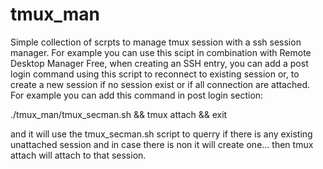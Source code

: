 # tmux_man

Simple collection of scrpts to manage tmux session with a ssh session manager. For example you can use this scipt in combination with Remote Desktop Manager Free, when creating an SSH entry, you can add a post login command using this script to reconnect to existing session or, to create a new session if no session exist or if all connection are attached. For example you can add this command in post login section:

./tmux_man/tmux_secman.sh && tmux attach && exit

and it will use the tmux_secman.sh script to querry if there is any existing unattached session and in case there is non it will create one... then tmux attach will attach to that session.
